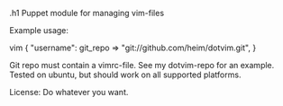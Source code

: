 .h1 Puppet module for managing vim-files

Example usage:
  
  
  vim { "username":
    git_repo => "git://github.com/heim/dotvim.git",
  }



Git repo must contain a vimrc-file. See my dotvim-repo for an example.
Tested on ubuntu, but should work on all supported platforms.


License: Do whatever you want.
